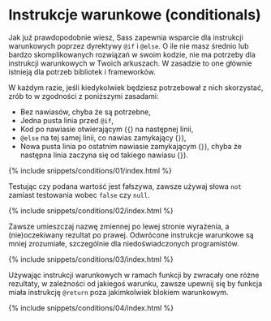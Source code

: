 
# Instrukcje warunkowe (conditionals)

Jak już prawdopodobnie wiesz, Sass zapewnia wsparcie dla instrukcji warunkowych poprzez dyrektywy `@if` i `@else`. O ile nie masz średnio lub bardzo skomplikowanych rozwiązań w swoim kodzie, nie ma potrzeby dla instrukcji warunkowych w Twoich arkuszach. W zasadzie to one głównie istnieją dla potrzeb bibliotek i frameworków.

W każdym razie, jeśli kiedykolwiek będziesz potrzebował z nich skorzystać, zrób to w zgodności z poniższymi zasadami:

* Bez nawiasów, chyba że są potrzebne,
* Jedna pusta linia przed `@if`,
* Kod po nawiasie otwierającym (`{`) na następnej linii,
* `@else` na tej samej linii, co nawias zamykający (`}`),
* Nowa pusta linia po ostatnim nawiasie zamykającym (`}`), chyba że następna linia zaczyna się od takiego nawiasu (`}`).

{% include snippets/conditions/01/index.html %}

Testując czy podana wartość jest fałszywa, zawsze używaj słowa `not` zamiast testowania wobec `false` czy `null`.

{% include snippets/conditions/02/index.html %}

Zawsze umieszczaj nazwę zmiennej po lewej stronie wyrażenia, a (nie)oczekiwany rezultat po prawej. Odwrócone instrukcje warunkowe są mniej zrozumiałe, szczególnie dla niedoświadczonych programistów.

{% include snippets/conditions/03/index.html %}

Używając instrukcji warunkowych w ramach funkcji by zwracały one różne rezultaty, w zależności od jakiegoś warunku, zawsze upewnij się by funkcja miała instrukcję `@return` poza jakimkolwiek blokiem warunkowym.

{% include snippets/conditions/04/index.html %}
